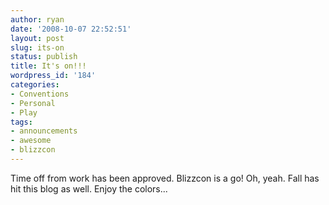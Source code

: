 ```yaml
---
author: ryan
date: '2008-10-07 22:52:51'
layout: post
slug: its-on
status: publish
title: It's on!!!
wordpress_id: '184'
categories:
- Conventions
- Personal
- Play
tags:
- announcements
- awesome
- blizzcon
---
```


Time off from work has been approved. Blizzcon is a go! Oh, yeah. Fall
has hit this blog as well. Enjoy the colors...
